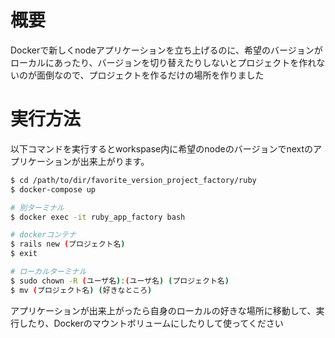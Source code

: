 # 概要
Dockerで新しくnodeアプリケーションを立ち上げるのに、希望のバージョンがローカルにあったり、バージョンを切り替えたりしないとプロジェクトを作れないのが面倒なので、プロジェクトを作るだけの場所を作りました

# 実行方法
以下コマンドを実行するとworkspase内に希望のnodeのバージョンでnextのアプリケーションが出来上がります。
```sh
$ cd /path/to/dir/favorite_version_project_factory/ruby
$ docker-compose up

# 別ターミナル
$ docker exec -it ruby_app_factory bash

# dockerコンテナ
$ rails new (プロジェクト名)
$ exit

# ローカルターミナル
$ sudo chown -R (ユーザ名):(ユーザ名) (プロジェクト名)
$ mv (プロジェクト名) (好きなところ)
```

アプリケーションが出来上がったら自身のローカルの好きな場所に移動して、実行したり、Dockerのマウントボリュームにしたりして使ってください